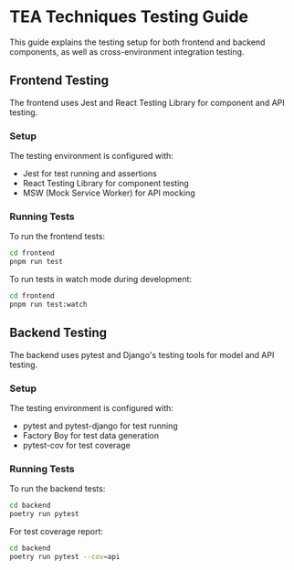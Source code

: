 # TEA Techniques Testing Guide

This guide explains the testing setup for both frontend and backend components, as well as cross-environment integration testing.

## Frontend Testing

The frontend uses Jest and React Testing Library for component and API testing.

### Setup

The testing environment is configured with:
- Jest for test running and assertions
- React Testing Library for component testing
- MSW (Mock Service Worker) for API mocking

### Running Tests

To run the frontend tests:

```bash
cd frontend
pnpm run test
```

To run tests in watch mode during development:

```bash
cd frontend
pnpm run test:watch
```

## Backend Testing

The backend uses pytest and Django's testing tools for model and API testing.

### Setup

The testing environment is configured with:
- pytest and pytest-django for test running
- Factory Boy for test data generation
- pytest-cov for test coverage

### Running Tests

To run the backend tests:

```bash
cd backend
poetry run pytest
```

For test coverage report:

```bash
cd backend
poetry run pytest --cov=api
```